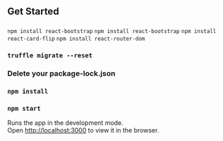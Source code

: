 
## Get Started
###
`npm install react-bootstrap`
`npm install react-bootstrap`
`npm install react-card-flip`
`npm install react-router-dom`
### `truffle migrate --reset`

### Delete your package-lock.json

### `npm install`

### `npm start`

Runs the app in the development mode.\
Open [http://localhost:3000](http://localhost:3000) to view it in the browser.
